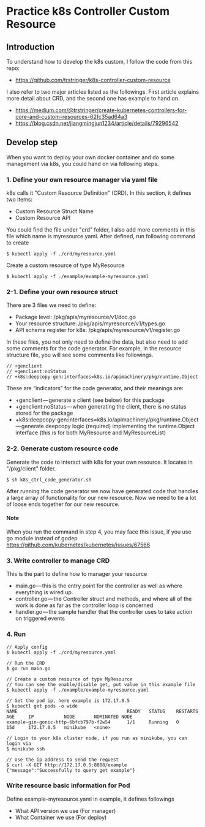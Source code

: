 # Practice k8s Controller Custom Resource
## Introduction
To understand how to develop the k8s custom, I follow the code from this repo:
* https://github.com/trstringer/k8s-controller-custom-resource

I also refer to two major articles listed as the followings.
First article explains more detail about CRD, and the second one has example to hand on.
* https://medium.com/@trstringer/create-kubernetes-controllers-for-core-and-custom-resources-62fc35ad64a3
* https://blog.csdn.net/jiangmingjun1234/article/details/79296542

## Develop step
When you want to deploy your own docker container and do some management via k8s,
you could hand on via following steps.

### 1. Define your own resource manager via yaml file
k8s calls it "Custom Resource Definition" (CRD). In this section, it defines two items:
* Custom Resource Struct Name
* Custom Resource API

You could find the file under "crd" folder, I also add more comments in this file which name
is myresource.yaml. After defined, run following command to create

```console
$ kubectl apply -f ./crd/myresource.yaml
```
Create a custom resource of type MyResource
```console
$ kubectl apply -f ./example/example-myresource.yaml
```

### 2-1. Define your own resource struct
There are 3 files we need to define:
* Package level: /pkg/apis/myresource/v1/doc.go
* Your resource structure: /pkg/apis/myresource/v1/types.go
* API schema register for k8s: /pkg/apis/myresource/v1/register.go

In these files, you not only need to define the data,
but also need to add some comments for the code generator. 
For example, in the resource structure file, you will see some comments like followings. 
```
// +genclient
// +genclient:noStatus
// +k8s:deepcopy-gen:interfaces=k8s.io/apimachinery/pkg/runtime.Object
```
These are “indicators” for the code generator, and their meanings are:
* +genclient — generate a client (see below) for this package
* +genclient:noStatus — when generating the client, there is no status stored for the package
* +k8s:deepcopy-gen:interfaces=k8s.io/apimachinery/pkg/runtime.Object — generate deepcopy logic (required)
implementing the runtime.Object interface (this is for both MyResource and MyResourceList)

### 2-2. Generate custom resource code
Generate the code to interact with k8s for your own resource. It locates in "/pkg/client" folder.
```console
$ sh k8s_ctrl_code_generator.sh
```
After running the code generator we now have generated code that handles a large array of functionality for our new resource.
Now we need to tie a lot of loose ends together for our new resource.

#### Note
When you run the command in step 4, you may face this issue, if you use go module instead of godep
https://github.com/kubernetes/kubernetes/issues/67566

### 3. Write controller to manage CRD
This is the part to define how to manager your resource
* main.go — this is the entry point for the controller as well as where everything is wired up. 
* controller.go — the Controller struct and methods, 
and where all of the work is done as far as the controller loop is concerned
* handler.go — the sample handler that the controller uses to take action on triggered events

### 4. Run
```console
// Apply config
$ kubectl apply -f ./crd/myresource.yaml

// Run the CRD
$ go run main.go

// Create a custom resource of type MyResource
// You can see the enable/disable get, put value in this example file
$ kubectl apply -f ./example/example-myresource.yaml

// Get the pod ip, here example is 172.17.0.5
$ kubectl get pods -o wide
NAME                                        READY   STATUS    RESTARTS   AGE     IP           NODE       NOMINATED NODE
example-gin-gonic-http-6bfcb797b-f2w54      1/1     Running   0          15d     172.17.0.5   minikube   <none>

// Login to your k8s cluster node, if you run as minikube, you can login via
$ minikube ssh

// Use the ip address to send the request
$ curl -X GET http://172.17.0.5:8888/example
{"message":"Successfully to query get example"}
```


### Write resource basic information for Pod
Define example-myresource.yaml in example, it defines followings
* What API version we use (For manager)
* What Container we use (For deploy)